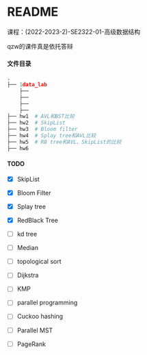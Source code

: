 # README

课程：(2022-2023-2)-SE2322-01-高级数据结构

qzw的课件真是依托答辩

#### 文件目录

```python
.
├── 1data_lab
	├──
	├──
	├──
	├──
├── hw1  # AVL和BST比较
├── hw2  # SkipList
├── hw3	 # Bloom filter
├── hw4	 # Splay tree和AVL比较
├── hw5  # RB tree和AVL、SkipList的比较
├── hw6
```



#### TODO

- [x] SkipList
- [x] Bloom Filter
- [x] Splay tree
- [x] RedBlack Tree
- [ ] kd tree
- [ ] Median
- [ ] topological sort
- [ ] Dijkstra
- [ ] KMP
- [ ] parallel programming
- [ ] Cuckoo hashing
- [ ] Parallel MST
- [ ] PageRank

